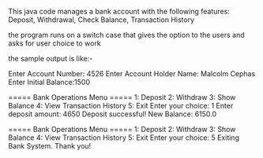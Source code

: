 This java code manages a bank account with the following features: Deposit, Withdrawal, Check Balance, Transaction History

the program runs on a switch case that gives the option to the users and asks for user choice to work

the sample output is like:-

Enter Account Number: 4526
Enter Account Holder Name: Malcolm Cephas
Enter Initial Balance:1500

===== Bank Operations Menu =====
1: Deposit
2: Withdraw
3: Show Balance
4: View Transaction History
5: Exit
Enter your choice: 1
Enter deposit amount: 4650
Deposit successful! New Balance: 6150.0

===== Bank Operations Menu =====
1: Deposit
2: Withdraw
3: Show Balance
4: View Transaction History
5: Exit
Enter your choice: 5
Exiting Bank System. Thank you!
